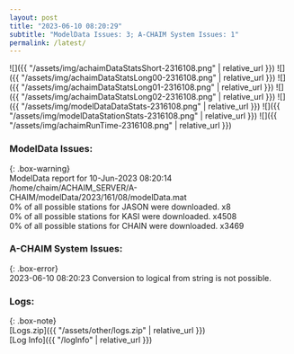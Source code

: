 ```yaml
---
layout: post
title: "2023-06-10 08:20:29"
subtitle: "ModelData Issues: 3; A-CHAIM System Issues: 1"
permalink: /latest/
---
```


![]({{ "/assets/img/achaimDataStatsShort-2316108.png" | relative_url }})
![]({{ "/assets/img/achaimDataStatsLong00-2316108.png" | relative_url }})
![]({{ "/assets/img/achaimDataStatsLong01-2316108.png" | relative_url }})
![]({{ "/assets/img/achaimDataStatsLong02-2316108.png" | relative_url }})
![]({{ "/assets/img/modelDataDataStats-2316108.png" | relative_url }})
![]({{ "/assets/img/modelDataStationStats-2316108.png" | relative_url }})
![]({{ "/assets/img/achaimRunTime-2316108.png" | relative_url }})


### ModelData Issues:  
  
{: .box-warning}  
 ModelData report for 10-Jun-2023 08:20:14   
 /home/chaim/ACHAIM_SERVER/A-CHAIM/modelData/2023/161/08/modelData.mat   
 0% of all possible stations for JASON were downloaded. x8   
 0% of all possible stations for KASI were downloaded. x4508   
 0% of all possible stations for CHAIN were downloaded. x3469   
  
### A-CHAIM System Issues:  
  
{: .box-error}  
2023-06-10 08:20:23 Conversion to logical from string is not possible.  

### Logs:  
  
{: .box-note}  
[Logs.zip]({{ "/assets/other/logs.zip" | relative_url }})  
[Log Info]({{ "/logInfo" | relative_url }})  

